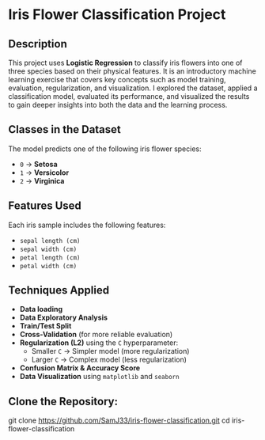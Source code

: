 # Iris Flower Classification Project

##  Description

This project uses **Logistic Regression** to classify iris flowers into one of three species based on their physical features. It is an introductory machine learning exercise that covers key concepts such as model training, evaluation, regularization, and visualization.
I explored the dataset, applied a classification model, evaluated its performance, and visualized the results to gain deeper insights into both the data and the learning process.


## Classes in the Dataset

The model predicts one of the following iris flower species:

- `0` → **Setosa**
- `1` → **Versicolor**
- `2` → **Virginica**


## Features Used

Each iris sample includes the following features:

- `sepal length (cm)`
- `sepal width (cm)`
- `petal length (cm)`
- `petal width (cm)`

## Techniques Applied
- **Data loading**
- **Data Exploratory Analysis**
- **Train/Test Split**
- **Cross-Validation** (for more reliable evaluation)
- **Regularization (L2)** using the `C` hyperparameter:
  - Smaller `C` → Simpler model (more regularization)
  - Larger `C` → Complex model (less regularization)
- **Confusion Matrix & Accuracy Score**
- **Data Visualization** using `matplotlib` and `seaborn`

## Clone the Repository:

git clone https://github.com/SamJ33/iris-flower-classification.git
cd iris-flower-classification


